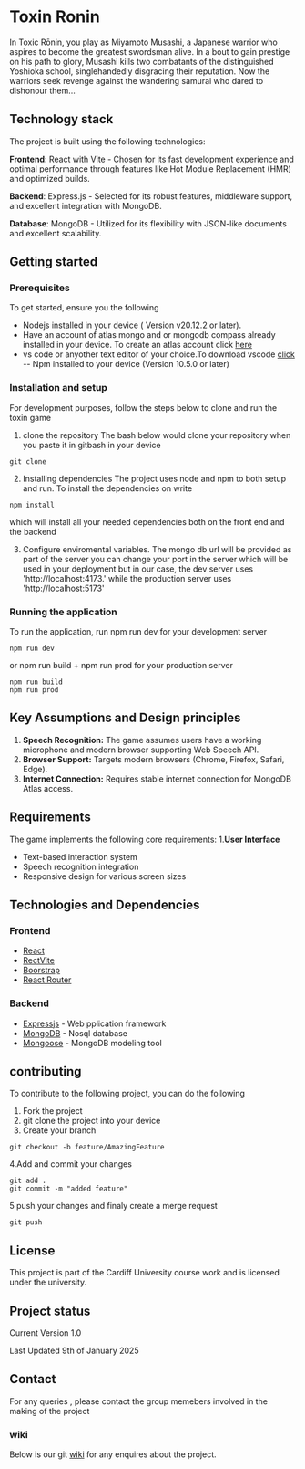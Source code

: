 # Toxin Ronin

In Toxic Rōnin, you play as Miyamoto Musashi, a Japanese warrior who aspires to become the greatest swordsman alive. In a bout to gain prestige on his path to glory, Musashi kills two combatants of the distinguished Yoshioka school, singlehandedly disgracing their reputation. Now the warriors seek revenge against the wandering samurai who dared to dishonour them…
## Technology stack
The project is built using the following technologies:

**Frontend**: React with Vite - Chosen for its fast development experience and optimal performance through features like Hot Module Replacement (HMR) and optimized builds.

**Backend**: Express.js - Selected for its robust features, middleware support, and excellent integration with MongoDB.

**Database**: MongoDB - Utilized for its flexibility with JSON-like documents and excellent scalability.
## Getting started
### Prerequisites
To get started, ensure you the following 
- Nodejs installed in your device ( Version v20.12.2 or later).
- Have an account of atlas mongo and or mongodb compass already installed in your device. To create an atlas account click [here](https://www.mongodb.com/cloud/atlas/register)
- vs code or anyother text editor of your choice.To download vscode [click](https://code.visualstudio.com/download) 
-- Npm installed to your device (Version 10.5.0 or later)
### Installation and setup
For development purposes, follow the steps below to clone and run the toxin game 
1. clone the repository
The bash below would clone your repository when you paste it in gitbash in your device
```
git clone 
```
2. Installing dependencies 
The project uses node and npm to both setup and run.
To install the dependencies on write 
``` 
npm install 
``` 
which will install all your needed dependencies both on the front end and the backend

3. Configure enviromental variables.
The mongo db url will be provided as part of the server
you can change your port in the server which will be used in your deployment but in our case, the dev server uses 'http://localhost:4173.' while the production server uses 'http://localhost:5173'
### Running the application
To run the application, run npm run dev for your development server 
```
npm run dev
```
or npm run build + npm run prod for your production server
```
npm run build
npm run prod 
```
## Key Assumptions and Design principles
1. **Speech Recognition:** The game assumes users have a working microphone and modern browser supporting Web Speech API.
2. **Browser Support:**  Targets modern browsers (Chrome, Firefox, Safari, Edge).
3. **Internet Connection:**  Requires stable internet connection for MongoDB Atlas access.
## Requirements
The game implements the following core requirements:
1.**User Interface**
- Text-based interaction system
- Speech recognition integration
- Responsive design for various screen sizes
## Technologies and Dependencies
### Frontend
- [React](https://react.dev/)
- [RectVite](https://vite.dev/)
- [Boorstrap](https://getbootstrap.com/)
- [React Router](https://reactrouter.com/)
### Backend
- [Expressjs](https://expressjs.com/) - Web pplication framework
- [MongoDB](https://www.mongodb.com/) - Nosql database
- [Mongoose](https://mongoosejs.com/) - MongoDB modeling tool
## contributing

To contribute to the following project, you can do the following

1. Fork the project
2. git clone the project into your device
3. Create your branch 
```
git checkout -b feature/AmazingFeature
```
4.Add and commit your changes
```
git add .
git commit -m "added feature"
```
5 push your changes and finaly create a merge request
```
git push
```
## License
This project is part of the Cardiff University course work and is licensed under the university.

## Project status

Current Version 1.0

Last Updated 9th of January 2025

## Contact

For any queries , please contact the group memebers involved in the making of the project 

### wiki
Below is our git [wiki](https://git.cardiff.ac.uk/c22065407/group-8-cflt/-/wikis/home) for any enquires about the project.
